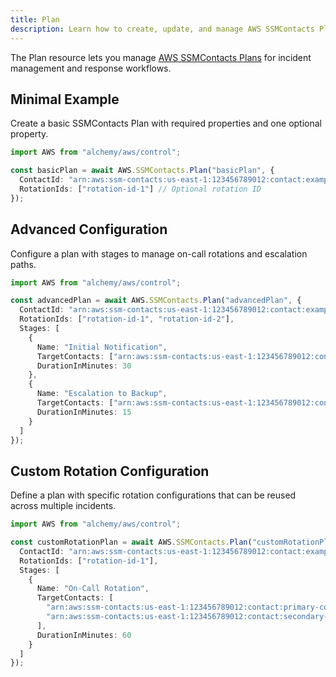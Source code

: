 ```yaml
---
title: Plan
description: Learn how to create, update, and manage AWS SSMContacts Plans using Alchemy Cloud Control.
---
```


The Plan resource lets you manage [AWS SSMContacts Plans](https://docs.aws.amazon.com/ssmcontacts/latest/userguide/) for incident management and response workflows.

## Minimal Example

Create a basic SSMContacts Plan with required properties and one optional property.

```ts
import AWS from "alchemy/aws/control";

const basicPlan = await AWS.SSMContacts.Plan("basicPlan", {
  ContactId: "arn:aws:ssm-contacts:us-east-1:123456789012:contact:example-contact",
  RotationIds: ["rotation-id-1"] // Optional rotation ID
});
```

## Advanced Configuration

Configure a plan with stages to manage on-call rotations and escalation paths.

```ts
import AWS from "alchemy/aws/control";

const advancedPlan = await AWS.SSMContacts.Plan("advancedPlan", {
  ContactId: "arn:aws:ssm-contacts:us-east-1:123456789012:contact:example-contact",
  RotationIds: ["rotation-id-1", "rotation-id-2"],
  Stages: [
    {
      Name: "Initial Notification",
      TargetContacts: ["arn:aws:ssm-contacts:us-east-1:123456789012:contact:example-contact"],
      DurationInMinutes: 30
    },
    {
      Name: "Escalation to Backup",
      TargetContacts: ["arn:aws:ssm-contacts:us-east-1:123456789012:contact:backup-contact"],
      DurationInMinutes: 15
    }
  ]
});
```

## Custom Rotation Configuration

Define a plan with specific rotation configurations that can be reused across multiple incidents.

```ts
import AWS from "alchemy/aws/control";

const customRotationPlan = await AWS.SSMContacts.Plan("customRotationPlan", {
  ContactId: "arn:aws:ssm-contacts:us-east-1:123456789012:contact:example-contact",
  RotationIds: ["rotation-id-1"],
  Stages: [
    {
      Name: "On-Call Rotation",
      TargetContacts: [
        "arn:aws:ssm-contacts:us-east-1:123456789012:contact:primary-contact",
        "arn:aws:ssm-contacts:us-east-1:123456789012:contact:secondary-contact"
      ],
      DurationInMinutes: 60
    }
  ]
});
```